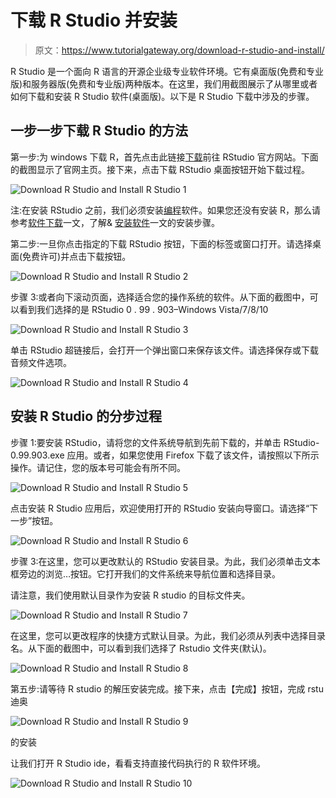 # 下载 R Studio 并安装

> 原文：<https://www.tutorialgateway.org/download-r-studio-and-install/>

R Studio 是一个面向 R 语言的开源企业级专业软件环境。它有桌面版(免费和专业版)和服务器版(免费和专业版)两种版本。在这里，我们用截图展示了从哪里或者如何下载和安装 R Studio 软件(桌面版)。以下是 R Studio 下载中涉及的步骤。

## 一步一步下载 R Studio 的方法

第一步:为 windows 下载 R，首先点击此链接[下载](https://www.rstudio.com/)前往 RStudio 官方网站。下面的截图显示了官网主页。接下来，点击下载 RStudio 桌面按钮开始下载过程。

![Download R Studio and Install R Studio 1](img/c790dbcb404c1e8b884637fe238c4d36.png)

注:在安装 RStudio 之前，我们必须安装[编程](https://www.tutorialgateway.org/r-programming/)软件。如果您还没有安装 R，那么请参考[软件下载](https://www.tutorialgateway.org/r-software-download/)一文，了解& [安装软件](https://www.tutorialgateway.org/install-r-software/)一文的安装步骤。

第二步:一旦你点击指定的下载 RStudio 按钮，下面的标签或窗口打开。请选择桌面(免费许可)并点击下载按钮。

![Download R Studio and Install R Studio 2](img/d5edf4659b2601546f2f275492c80e9e.png)

步骤 3:或者向下滚动页面，选择适合您的操作系统的软件。从下面的截图中，可以看到我们选择的是 RStudio 0 . 99 . 903–Windows Vista/7/8/10

![Download R Studio and Install R Studio 3](img/691b3940701225086d26a80a79809d53.png)

单击 RStudio 超链接后，会打开一个弹出窗口来保存该文件。请选择保存或下载音频文件选项。

![Download R Studio and Install R Studio 4](img/762a714797456c499738d2e9633ded41.png)

## 安装 R Studio 的分步过程

步骤 1:要安装 RStudio，请将您的文件系统导航到先前下载的，并单击 RStudio-0.99.903.exe 应用。或者，如果您使用 Firefox 下载了该文件，请按照以下所示操作。请记住，您的版本号可能会有所不同。

![Download R Studio and Install R Studio 5](img/8875efb013dbe442ada9e03a08027afc.png)

点击安装 R Studio 应用后，欢迎使用打开的 RStudio 安装向导窗口。请选择“下一步”按钮。

![Download R Studio and Install R Studio 6](img/5b77fb8c46b4c2667edee3e08f086246.png)

步骤 3:在这里，您可以更改默认的 RStudio 安装目录。为此，我们必须单击文本框旁边的浏览…按钮。它打开我们的文件系统来导航位置和选择目录。

请注意，我们使用默认目录作为安装 R studio 的目标文件夹。

![Download R Studio and Install R Studio 7](img/19e0e8b4b94b8143177bd4a93b666d8b.png)

在这里，您可以更改程序的快捷方式默认目录。为此，我们必须从列表中选择目录名。从下面的截图中，可以看到我们选择了 Rstudio 文件夹(默认)。

![Download R Studio and Install R Studio 8](img/ddf98d43965eae6cb382bfb69f42d4c8.png)

第五步:请等待 R studio 的解压安装完成。接下来，点击【完成】按钮，完成 rstu 迪奥

![Download R Studio and Install R Studio 9](img/9da723d1ede32ed7ee0afbed2d9b520d.png)

的安装

让我们打开 R Studio ide，看看支持直接代码执行的 R 软件环境。

![Download R Studio and Install R Studio 10](img/8233226f320b43fb6ce0623a1f55b3a9.png)